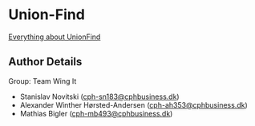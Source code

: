 # Union-Find

[Everything about UnionFind](http://www.bowdoin.edu/~ltoma/teaching/cs231/fall14/Material/UnionFind.pdf)

## Author Details

Group: Team Wing It
- Stanislav Novitski (cph-sn183@cphbusiness.dk)
- Alexander Winther Hørsted-Andersen (cph-ah353@cphbusiness.dk)
- Mathias Bigler (cph-mb493@cphbusiness.dk)
